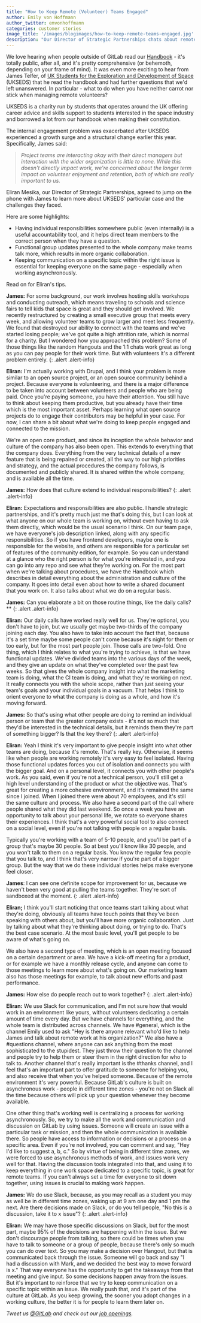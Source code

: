 ```yaml
---
title: "How to Keep Remote (Volunteer) Teams Engaged"
author: Emily von Hoffmann
author_twitter: emvonhoffmann
categories: customer stories
image_title: '/images/blogimages/how-to-keep-remote-teams-engaged.jpg'
description: "Our Director of Strategic Partnerships chats about remote engagement challenges at a charity that encourages kids to get interested in space, finding interesting parallels with open source projects."
---
```


We love hearing when people outside of GitLab read our [Handbook](https://about.gitlab.com/handbook/) - it's totally public, after all, and it's pretty comprehensive (or behemoth, depending on your frame of mind). It was even more exciting to hear from James Telfer, of [UK Students for the Exploration and Development of Space](http://ukseds.org/) (UKSEDS) that he read the handbook and had further questions that we'd left unanswered. In particular - what to do when you have neither carrot nor stick when managing remote volunteers?

<!--more-->

UKSEDS is a charity run by students that operates around the UK offering career advice and skills support to students interested in the space industry and borrowed a lot from our handbook when making their constitution. 

The internal engagement problem was exacerbated after UKSEDS experienced a growth surge and a structural change earlier this year. Specifically, James said:

> _Project teams are interacting okay with their direct managers but interaction with the wider organization is little to none. While this doesn't directly impact work, we're concerned about the longer term impact on volunteer enjoyment and retention, both of which are really important to us._

Eliran Mesika, our Director of Strategic Partnerships, agreed to jump on the phone with James to learn more about UKSEDS' particular case and the challenges they faced.

Here are some highlights:

- Having individual responsibilities somewhere public (even internally) is a useful accountability tool, and it helps direct team members to the correct person when they have a question.
- Functional group updates presented to the whole company make teams talk more, which results in more organic collaboration.
- Keeping communication on a specific topic within the right issue is essential for keeping everyone on the same page - especially when working asynchronously.

Read on for Eliran's tips.

**James:** For some background, our work involves hosting skills workshops and conducting outreach, which means traveling to schools and science fairs to tell kids that space is great and they should get involved. We recently restructured by creating a small executive group that meets every week, and allowing volunteer teams to grow larger and meet less frequently. We found that destroyed our ability to connect with the teams and we've started losing people; we've got quite a high attrition rate, which is normal for a charity. But I wondered how you approached this problem? Some of those things like the random Hangouts and the 1:1 chats work great as long as you can pay people for their work time. But with volunteers it's a different problem entirely. 
{: .alert .alert-info}

**Eliran:** I'm actually working with Drupal, and I think your problem is more similar to an open source project, or an open source community behind a project. Because everyone is volunteering, and there is a major difference to be taken into account between volunteers and people who are being paid. Once you're paying someone, you have their attention. You still have to think about keeping them productive, but you already have their time which is the most important asset. Perhaps learning what open source projects do to engage their contributors may be helpful in your case. For now, I can share a bit about what we're doing to keep people engaged and connected to the mission. 

We're an open core product, and since its inception the whole behavior and culture of the company has also been open. This extends to everything that the company does. Everything from the very technical details of a new feature that is being repaired or created, all the way to our high priorities and strategy, and the actual procedures the company follows, is documented and publicly shared. It is shared within the whole company, and is available all the time. 

**James:** How does that culture extend to individual responsibilities?
{: .alert .alert-info}

**Eliran:** 
Expectations and responsibilities are also public. I handle strategic partnerships, and it's pretty much just me that's doing this, but I can look at what anyone on our whole team is working on, without even having to ask them directly, which would be the usual scenario I think. On our team page, we have everyone's job description linked, along with any specific responsibilities. So if you have frontend developers, maybe one is responsible for the website, and others are responsible for a particular set of features of the community edition, for example. So you can understand at a glance who the right person is for what you're interested in, and you can go into any repo and see what they're working on. For the most part when we're talking about procedures, we have the Handbook which describes in detail everything about the administration and culture of the company. It goes into detail even about how to write a shared document that you work on. It also talks about what we do on a regular basis. 

**James:** Can you elaborate a bit on those routine things, like the daily calls?**
{: .alert .alert-info}

**Eliran:** Our daily calls have worked really well for us. They're optional, you don't have to join, but we usually get maybe two-thirds of the company joining each day. You also have to take into account the fact that, because it's a set time maybe some people can't come because it's night for them or too early, but for the most part people join. Those calls are two-fold. One thing, which I think relates to what you're trying to achieve, is that we have functional updates. We've divided teams into the various days of the week, and they give an update on what they've completed over the past few weeks. So that gives the whole company insight into what the marketing team is doing, what the CI team is doing, and what they're working on next. It really connects you with the whole scope, rather than just seeing your team's goals and your individual goals in a vacuum. That helps I think to orient everyone to what the company is doing as a whole, and how it's moving forward. 

**James:** So that's using what other people are doing to remind an individual person or team that the greater company exists - it's not so much that they'd be interested in the technical details, but it reminds them they're part of something bigger? Is that the key there?
{: .alert .alert-info} 

**Eliran:** Yeah I think it's very important to give people insight into what other teams are doing, because it's remote. That's really key. Otherwise, it seems like when people are working remotely it's very easy to feel isolated. Having those functional updates forces you out of isolation and connects you with the bigger goal. And on a personal level, it connects you with other people's work. As you said, even if you're not a technical person, you'll still get a high level understanding of the product or what the objective was. That's great for creating a more cohesive environment, and it's remained the same since I joined. When I joined there were about 70 employees, and it's still the same culture and process. We also have a second part of the call where people shared what they did last weekend. So once a week you have an opportunity to talk about your personal life, we rotate so everyone shares their experiences. I think that's a very powerful social tool to also connect on a social level, even if you're not talking with people on a regular basis. 

Typically you're working with a team of 5-10 people, and you'll be part of a group that's maybe 30 people. So at best you'll know like 30 people, and you won't talk to them on a regular basis. You know the regular few people that you talk to, and I think that's very narrow if you're part of a bigger group. But the way that we do these individual stories helps make everyone feel closer. 

**James**: I can see one definite scope for improvement for us, because we haven't been very good at pulling the teams together. They're sort of sandboxed at the moment.
{: .alert .alert-info} 

**Eliran;** I think you'll start noticing that once teams start talking about what they're doing, obviously all teams have touch points that they've been speaking with others about, but you'll have more organic collaboration. Just by talking about what they're thinking about doing, or trying to do. That's the best case scenario. At the most basic level, you'll get people to be aware of what's going on. 

We also have a second type of meeting, which is an open meeting focused on a certain department or area. We have a kick-off meeting for a product, or for example we have a monthly release cycle, and anyone can come to those meetings to learn more about what's going on. Our marketing team also has those meetings for example, to talk about new efforts and past performance. 

**James:** How else do people reach out to work together?
{: .alert .alert-info}

**Eliran:** We use Slack for communication, and I'm not sure how that would work in an environment like yours, without volunteers dedicating a certain amount of time every day. But we have channels for everything, and the whole team is distributed across channels. We have #general, which is the channel Emily used to ask "Hey is there anyone relevant who'd like to help James and talk about remote work at his organization?" We also have a #questions channel, where anyone can ask anything from the most sophisticated to the stupidest. They just throw their question to the channel and people try to help them or steer them in the right direction for who to talk to. Another channel that's really important is the #thanks channel, and I feel that's an important part to offer gratitude to someone for helping you, and also receive that when you've helped someone. Because of the remote environment it's very powerful. Because GitLab's culture is built on asynchronous work - people in different time zones - you're not on Slack all the time because others will pick up your question whenever they become available. 

One other thing that's working well is centralizing a process for working asynchronously. So, we try to make all the work and communication and discussion on GitLab by using issues. Someone will create an issue with a particular task or mission, and then the whole communication is available there. So people have access to information or decisions or a process on a specific area. Even if you're not involved, you can comment and say, "Hey I'd like to suggest a, b, c." So by virtue of being in different time zones, we were forced to use asynchronous methods of work, and issues work very well for that. Having the discussion tools integrated into that, and using it to keep everything in one work space dedicated to a specific topic, is great for remote teams. If you can't always set a time for everyone to sit down together, using issues is crucial to making work happen.

**James:** We do use Slack, because, as you may recall as a student you may as well be in different time zones, waking up at 9 am one day and 1 pm the next. Are there decisions made on Slack, or do you tell people, "No this is a discussion, take it to x issue"?
{: .alert .alert-info} 

**Eliran:** We may have those specific discussions on Slack, but for the most part, maybe 95% of the decisions are happening within the issue. But we don't discourage people from talking, so there could be times when you have to talk to someone or a group of people, because there's only so much you can do over text. So you may make a decision over Hangout, but that is communicated back through the issue. Someone will go back and say "I had a discussion with Mark, and we decided the best way to move forward is x." That way everyone has the opportunity to get the takeaways from that meeting and give input. So some decisions happen away from the issues. But it's important to reinforce that we try to keep communication on a specific topic within an issue. We really push that, and it's part of the culture at GitLab. As you keep growing, the sooner you adopt changes in a working culture, the better it is for people to learn them later on. 

_Tweet us [@GitLab](https://twitter.com/gitlab) and check out our [job openings](https://about.gitlab.com/jobs/)._
